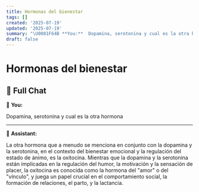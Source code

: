 ```yaml
---
title: Hormonas del bienestar
tags: []
created: '2025-07-19'
updated: '2025-07-19'
summary: "\U0001F64B **You:**  Dopamina, serotonina y cual es la otra hormona"
draft: false
---
```


# Hormonas del bienestar

## 🧠 Full Chat

🙋 **You:**

Dopamina, serotonina y cual es la otra hormona

---

🤖 **Assistant:**

La otra hormona que a menudo se menciona en conjunto con la dopamina y la serotonina, en el contexto del bienestar emocional y la regulación del estado de ánimo, es la oxitocina. Mientras que la dopamina y la serotonina están implicadas en la regulación del humor, la motivación y la sensación de placer, la oxitocina es conocida como la hormona del "amor" o del "vínculo", y juega un papel crucial en el comportamiento social, la formación de relaciones, el parto, y la lactancia.